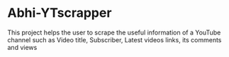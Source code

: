 # Abhi-YTscrapper
This project helps the user to scrape the useful information of a YouTube channel such as Video title, Subscriber, Latest videos links, its comments and views

